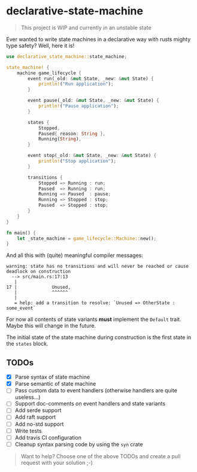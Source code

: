 # declarative-state-machine

> This project is WIP and currently in an unstable state

Ever wanted to write state machines in a declarative way with rusts mighty type safety? Well, here it is!

```rust
use declarative_state_machine::state_machine;

state_machine! {
    machine game_lifecycle {
        event run(_old: &mut State, _new: &mut State) {
            println!("Run application");
        }

        event pause(_old: &mut State, _new: &mut State) {
            println!("Pause application");
        }

        states {
            Stopped,
            Paused{ reason: String },
            Running(String),
        }

        event stop(_old: &mut State, _new: &mut State) {
            println!("Stop application");
        }

        transitions {
            Stopped => Running : run;
            Paused  => Running : run;
            Running => Paused  : pause;
            Running => Stopped : stop;
            Paused  => Stopped : stop;
        }
    }
}

fn main() {
    let _state_machine = game_lifecycle::Machine::new();
}
```

And all this with (quite) meaningful compiler messages:

```
warning: state has no transitions and will never be reached or cause deadlock on construction
  --> src/main.rs:17:13
   |
17 |             Unused,
   |             ^^^^^^
   |
   = help: add a transition to resolve: `Unused => OtherState : some_event`
```

For now all contents of state variants **must** implement the `Default` trait. Maybe this will change in the future.

The initial state of the state machine during construction is the first state in the `states` block.

## TODOs

- [x] Parse syntax of state machine
- [x] Parse semantic of state machine
- [ ] Pass custom data to event handlers (otherwise handlers are quite useless...)
- [ ] Support doc-comments on event handlers and state variants
- [ ] Add serde support
- [ ] Add raft support
- [ ] Add no-std support
- [ ] Write tests
- [ ] Add travis CI configuration
- [ ] Cleanup syntax parsing code by using the `syn` crate

> Want to help? Choose one of the above TODOs and create a pull request with your solution ;-)
